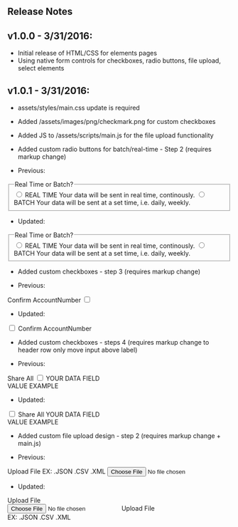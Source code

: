 Release Notes
---------------------------------------

v1.0.0 - 3/31/2016:
---------------------------------------

* Initial release of HTML/CSS for elements pages
* Using native form controls for checkboxes, radio buttons, file upload, select elements


v1.0.1 - 3/31/2016:
---------------------------------------

* assets/styles/main.css update is required
* Added /assets/images/png/checkmark.png for custom checkboxes
* Added JS to /assets/scripts/main.js for the file upload functionality

* Added custom radio buttons for batch/real-time - Step 2 (requires markup change)

- Previous:

<fieldset class="ct-radio-group">
	<legend class="ct-label">Real Time or Batch?</legend>
	<input type="radio" id="process-realtime" name="process" value="realtime">
	<label for="process-realtime">REAL TIME <span class="ct-form-help">Your data will be sent in real time, continously.</span></label>
	<input type="radio" id="process-batch" name="process" value="batch">
	<label for="process-batch">BATCH <span class="ct-form-help">Your data will be sent at a set time, i.e. daily, weekly.</span></label>
</fieldset>

- Updated:

<fieldset class="ct-radio-group">
	<legend class="ct-label">Real Time or Batch?</legend>
	<input type="radio" id="process-realtime" name="process" value="realtime" class="ct-radio acc-hidden">
	<label for="process-realtime" class="ct-radio-label-container"><span class="ct-radio-label">REAL TIME</span> <span class="ct-form-help">Your data will be sent in real time, continously.</span></label>
	<input type="radio" id="process-batch" name="process" value="batch" class="ct-radio acc-hidden">
	<label for="process-batch" class="ct-radio-label-container"><span class="ct-radio-label">BATCH</span> <span class="ct-form-help">Your data will be sent at a set time, i.e. daily, weekly.</span></label>
</fieldset>


* Added custom checkboxes - step 3 (requires markup change)

- Previous:

<div class="ct-field">
	<label class="visibly-hidden" for="confirm_AccountNumber">Confirm AccountNumber</label>
	<input type="checkbox" id="confirm_AccountNumber" name="confirm_AccountNumber">
</div>

- Updated:

<div class="ct-field ct-check-group ct-check-group--confirm">
	<input type="checkbox" id="confirm_AccountNumber" name="confirm_AccountNumber"/>
	<label for="confirm_AccountNumber"><span class="visibly-hidden">Confirm AccountNumber</span></label>
</div>


* Added custom checkboxes - steps 4 (requires markup change to header row only move input above label)

- Previous:

<div class="ct-field-row ct-field-row--header">
	<div class="ct-field ct-check-group">
		<label class="ct-check-label" for="data-field">Share All</label>
		<input type="checkbox" id="data-field" name="data-field" value="data-field">
		YOUR DATA FIELD
	</div>
	<div class="ct-field">VALUE EXAMPLE</div>
</div> <!--end ct-field-row--header-->


- Updated:

<div class="ct-field-row ct-field-row--header">
	<div class="ct-field ct-check-group">
		<input type="checkbox" id="data-field" name="data-field" value="data-field">
		<label class="ct-check-label" for="data-field">Share All</label>
		YOUR DATA FIELD
	</div>
	<div class="ct-field">VALUE EXAMPLE</div>
</div> <!--end ct-field-row--header-->


* Added custom file upload design - step 2 (requires markup change + main.js)

- Previous:

<div class="ct-field">
	<label for="datafile">Upload File  <span class="ct-form-help">EX: .JSON .CSV .XML</span></label>
	<input id="datafile" name="datafile" type="file" accept="">
</div>

- Updated:

<div class="ct-field">
	<div class="ct-label">Upload File</div>
	<div class="file-upload-wrapper" data-text="Select your file">
		<input id="datafile" type="file" class="file-upload-field" value="" accept="">
		<label for="datafile" class="file-upload-label">Upload File</label>                
	</div>
	<span class="ct-form-help">EX: .JSON .CSV .XML</span>
</div>

